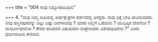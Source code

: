 +++
title = "004 ನಾವು ನಿಮ್ಮೋಪಾದಿಯಲಿ"

+++
4. "ನಾವು ನಿಮ್ಮ ರೀತಿಯಲ್ಲಿ ತೀರ್ಥಕ್ಷೇತ್ರಗಳ ದರ್ಶನದಲ್ಲಿ ಆಸಕ್ತರು. ನಾವು ಭಿಕ್ಷೆ ಬೇಡಿ ಜೀವಿಸುವವರು.   
ನೀವು ಹಸ್ತಿನಪುರವನ್ನು ಬಿಟ್ಟು  ಎಷ್ಟು ದಿನಗಳಾದವು ? ಯಾರು ಅಲ್ಲಿಗೆ ಒಡೆಯನು ? ಯುಧಿಷ್ಠಿರ ದೇವನೋ ? ದುರ್ಯೋಧನನೋ ? ಕೌರವ ಪಾಂಡವರ ವಿಷಯವಾಗಿ ಮತ್ತೇನಾದರು ವಿಶೇಷವುಂಟೇನು ?" ಎಂದು   
ಧರ್ಮರಾಜನು ಕೇಳಿದನು.